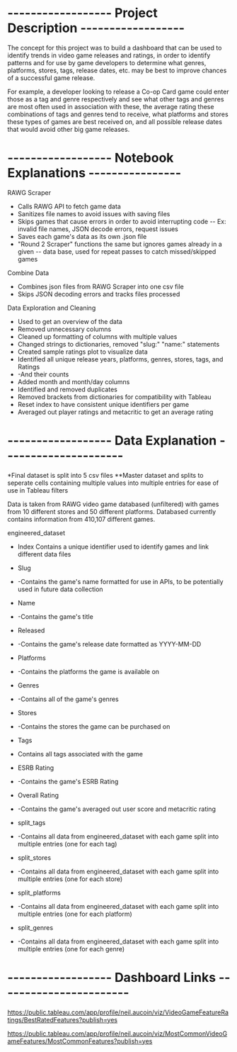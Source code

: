 # ------------------ Project Description ------------------
The concept for this project was to build a dashboard that can be used to identify trends in video game releases and ratings, in order to identify patterns and for use by game developers to determine what genres, platforms, stores, tags, release dates, etc. may be best to improve chances of a successful game release.

For example, a developer looking to release a Co-op Card game could enter those as a tag and genre respectively and see what other tags and genres are most often used in association with these, the average rating these combinations of tags and genres tend to receive, what platforms and stores these types of games are best received on, and all possible release dates that would avoid other big game releases.


# ------------------ Notebook Explanations ----------------
RAWG Scraper
- Calls RAWG API to fetch game data
- Sanitizes file names to avoid issues with saving files
- Skips games that cause errors in order to avoid interrupting code
-- Ex: invalid file names, JSON decode errors, request issues
- Saves each game's data as its own .json file
- "Round 2 Scraper" functions the same but ignores games already in a given
-- data base, used for repeat passes to catch missed/skipped games

Combine Data
- Combines json files from RAWG Scraper into one csv file
- Skips JSON decoding errors and tracks files processed

Data Exploration and Cleaning
- Used to get an overview of the data
- Removed unnecessary columns
- Cleaned up formatting of columns with multiple values
- Changed strings to dictionaries, removed "slug:" "name:" statements
- Created sample ratings plot to visualize data
- Identified all unique release years, platforms, genres, stores, tags, and Ratings
- -And their counts
- Added month and month/day columns
- Identified and removed duplicates
- Removed brackets from dictionaries for compatibility with Tableau
- Reset index to have consistent unique identifiers per game
- Averaged out player ratings and metacritic to get an average rating


# ------------------ Data Explanation ---------------------
*Final dataset is split into 5 csv files
**Master dataset and splits to seperate cells containing multiple values into multiple entries for ease of use in Tableau filters

Data is taken from RAWG video game databased (unfiltered) with games from 10 different stores and 50 different platforms. Databased currently contains information from 410,107 different games.

engineered_dataset
- Index
Contains a unique identifier used to identify games and link different data files
- Slug
- -Contains the game's name formatted for use in APIs, to be potentially used in future data collection
- Name
- -Contains the game's title
- Released
- -Contains the game's release date formatted as YYYY-MM-DD
- Platforms
- -Contains the platforms the game is available on
- Genres
- -Contains all of the game's genres
- Stores
- -Contains the stores the game can be purchased on
- Tags
- Contains all tags associated with the game
- ESRB Rating
- -Contains the game's ESRB Rating
- Overall Rating
- -Contains the game's averaged out user score and metacritic rating

- split_tags
- -Contains all data from engineered_dataset with each game split into multiple entries (one for each tag)

- split_stores
- -Contains all data from engineered_dataset with each game split into multiple entries (one for each store)

- split_platforms
- -Contains all data from engineered_dataset with each game split into multiple entries (one for each platform)

- split_genres
- -Contains all data from engineered_dataset with each game split into multiple entries (one for each genre)


# ------------------ Dashboard Links -----------------------
https://public.tableau.com/app/profile/neil.aucoin/viz/VideoGameFeatureRatings/BestRatedFeatures?publish=yes

https://public.tableau.com/app/profile/neil.aucoin/viz/MostCommonVideoGameFeatures/MostCommonFeatures?publish=yes
